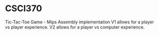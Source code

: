 # CSCI370
 Tic-Tac-Toe Game - Mips Assembly implementation 
V1 allows for a player vs player experience.
V2 allows for a player vs computer experience.
